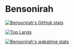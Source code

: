 # Bensonirah
[![Bensonirah's GitHub stats](https://github-readme-stats.vercel.app/api?username=bensonirah&show_icons=true&theme=gruvbox)](https://github.com/anuraghazra/github-readme-stats)

[![Top Langs](https://github-readme-stats.vercel.app/api/top-langs/?username=bensonirah)](https://github.com/anuraghazra/github-readme-stats)

[![Bensonirah's wakatime stats](https://github-readme-stats.vercel.app/api/wakatime?username=bensonirah)](https://github.com/anuraghazra/github-readme-stats)
